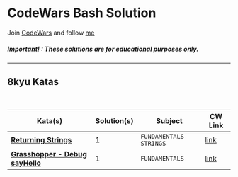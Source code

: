 # CodeWars Bash Solution

Join [CodeWars](https://www.codewars.com/dashboard) and follow [me](https://www.codewars.com/users/panifedov)

##### Important! : These solutions are for educational purposes only.


---

## 8kyu Katas

<br>

| Kata(s)                                                        | Solution(s) | Subject                 | CW Link |
|----------------------------------------------------------------|-------------|-------------------------|--|
| [**Returning Strings**](https://github.com/panifedov/CodeWars_Shell_Solution/blob/b2719763a577fc80a96f1eb7f34dca70cf0ed8fe/8kyu/Returning%20Strings.md) | 1           | `FUNDAMENTALS` `STRINGS` | [link](https://www.codewars.com/kata/55a70521798b14d4750000a4/train/shell) |
| [**Grasshopper - Debug sayHello**](https://github.com/panifedov/CodeWars_Shell_Solution/blob/3f785e001fa5eacbed84934576bf9227b3adc968/8kyu/Grasshopper%20-%20Debug%20sayHello.md) | 1           | `FUNDAMENTALS`  | [link](https://www.codewars.com/kata/5625618b1fe21ab49f00001f/train/shell) |